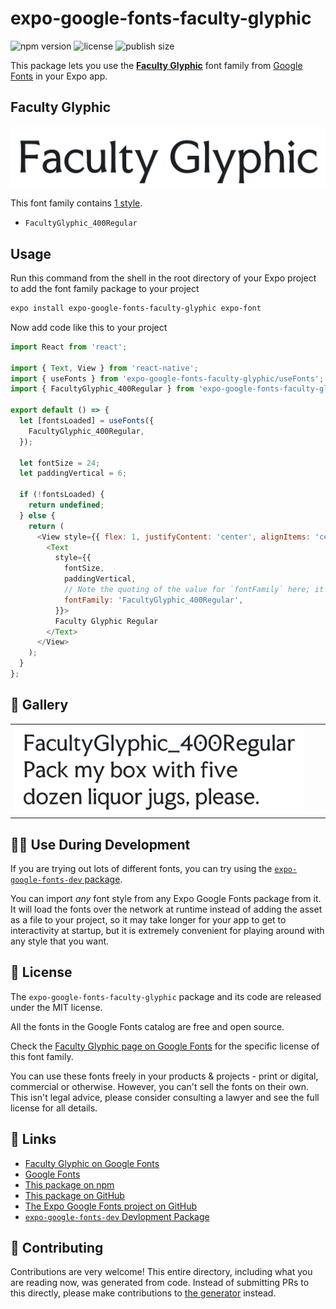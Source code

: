 # expo-google-fonts-faculty-glyphic

![npm version](https://flat.badgen.net/npm/v/expo-google-fonts-faculty-glyphic)
![license](https://flat.badgen.net/github/license/expo/google-fonts)
![publish size](https://flat.badgen.net/packagephobia/install/expo-google-fonts-faculty-glyphic)

This package lets you use the [**Faculty Glyphic**](https://fonts.google.com/specimen/Faculty+Glyphic) font family from [Google Fonts](https://fonts.google.com/) in your Expo app.

## Faculty Glyphic

![Faculty Glyphic](./font-family.png)

This font family contains [1 style](#-gallery).

- `FacultyGlyphic_400Regular`

## Usage

Run this command from the shell in the root directory of your Expo project to add the font family package to your project
```sh
expo install expo-google-fonts-faculty-glyphic expo-font
```

Now add code like this to your project
```js
import React from 'react';

import { Text, View } from 'react-native';
import { useFonts } from 'expo-google-fonts-faculty-glyphic/useFonts';
import { FacultyGlyphic_400Regular } from 'expo-google-fonts-faculty-glyphic/400Regular';

export default () => {
  let [fontsLoaded] = useFonts({
    FacultyGlyphic_400Regular,
  });

  let fontSize = 24;
  let paddingVertical = 6;

  if (!fontsLoaded) {
    return undefined;
  } else {
    return (
      <View style={{ flex: 1, justifyContent: 'center', alignItems: 'center' }}>
        <Text
          style={{
            fontSize,
            paddingVertical,
            // Note the quoting of the value for `fontFamily` here; it expects a string!
            fontFamily: 'FacultyGlyphic_400Regular',
          }}>
          Faculty Glyphic Regular
        </Text>
      </View>
    );
  }
};

```

## 🔡 Gallery


||||
|-|-|-|
|![FacultyGlyphic_400Regular](.//400Regular/FacultyGlyphic_400Regular.ttf.png)||||


## 👩‍💻 Use During Development

If you are trying out lots of different fonts, you can try using the [`expo-google-fonts-dev` package](https://github.com/freeboub/google-fonts/tree/master/font-packages/dev#readme).

You can import *any* font style from any Expo Google Fonts package from it. It will load the fonts
over the network at runtime instead of adding the asset as a file to your project, so it may take longer
for your app to get to interactivity at startup, but it is extremely convenient
for playing around with any style that you want.

## 📖 License

The `expo-google-fonts-faculty-glyphic` package and its code are released under the MIT license.

All the fonts in the Google Fonts catalog are free and open source.

Check the [Faculty Glyphic page on Google Fonts](https://fonts.google.com/specimen/Faculty+Glyphic) for the specific license of this font family.

You can use these fonts freely in your products & projects - print or digital, commercial or otherwise. However, you can't sell the fonts on their own. This isn't legal advice, please consider consulting a lawyer and see the full license for all details.

## 🔗 Links

- [Faculty Glyphic on Google Fonts](https://fonts.google.com/specimen/Faculty+Glyphic)
- [Google Fonts](https://fonts.google.com/)
- [This package on npm](https://www.npmjs.com/package/expo-google-fonts-faculty-glyphic)
- [This package on GitHub](https://github.com/freeboub/google-fonts/tree/master/font-packages/faculty-glyphic)
- [The Expo Google Fonts project on GitHub](https://github.com/freeboub/google-fonts)
- [`expo-google-fonts-dev` Devlopment Package](https://github.com/freeboub/google-fonts/tree/master/font-packages/dev)

## 🤝 Contributing

Contributions are very welcome! This entire directory, including what you are reading now, was generated from code. Instead of submitting PRs to this directly, please make contributions to [the generator](https://github.com/freeboub/google-fonts/tree/master/packages/generator) instead.
